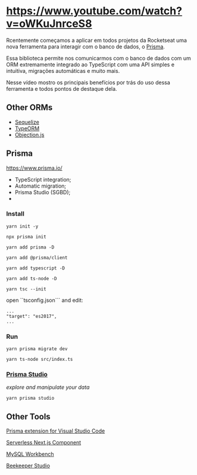 # https://www.youtube.com/watch?v=oWKuJnrceS8

Rcentemente começamos a aplicar em todos projetos da Rocketseat uma nova ferramenta para interagir com o banco de dados, o [Prisma](https://www.prisma.io/).  

Essa biblioteca permite nos comunicarmos com o banco de dados com um ORM extremamente integrado ao TypeScript com uma API simples e intuitiva, migrações automáticas e muito mais.  

Nesse vídeo mostro os principais benefícios por trás do uso dessa ferramenta e todos pontos de destaque dela.  

## Other ORMs

- [Sequelize](https://sequelize.org/)  
- [TypeORM](https://typeorm.io/#/)  
- [Objection.js](https://vincit.github.io/objection.js/)  

## Prisma

https://www.prisma.io/  

- TypeScript integration;
- Automatic migration;
- Prisma Studio (SGBD);
- 

### Install

```
yarn init -y
```

```
npx prisma init
```

```
yarn add prisma -D
```

```
yarn add @prisma/client

```
```
yarn add typescript -D
```

```
yarn add ts-node -D
```

```
yarn tsc --init
```

open ``tsconfig.json``` and edit:  

```
...
"target": "es2017",
...
```

### Run

```
yarn prisma migrate dev
```

```
yarn ts-node src/index.ts
```

### [Prisma Studio](https://www.prisma.io/studio)

_explore and manipulate your data_  

```
yarn prisma studio
```

## Other Tools

[Prisma extension for Visual Studio Code](https://marketplace.visualstudio.com/items?itemName=Prisma.prisma)  

[Serverless Next.js Component](https://github.com/serverless-nextjs/serverless-next.js#serverless-nextjs-component)  

[MySQL Workbench](https://dev.mysql.com/downloads/workbench/)  

[Beekeeper Studio](https://www.beekeeperstudio.io/)  